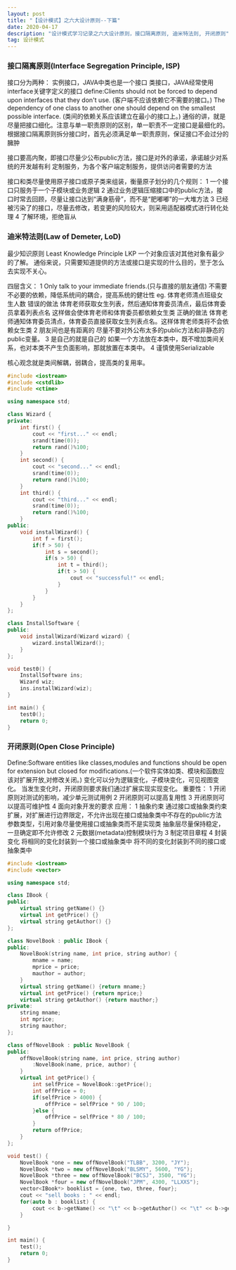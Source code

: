```yaml
---
layout: post
title: "【设计模式】之六大设计原则--下篇"
date: 2020-04-17
description: "设计模式学习记录之六大设计原则，接口隔离原则, 迪米特法则, 开闭原则"
tag: 设计模式
---   
```


### 接口隔离原则(Interface Segregation Principle, ISP)
接口分为两种：
实例接口，JAVA中类也是一个接口
类接口，JAVA经常使用interface关键字定义的接口
define:Clients should not be forced to depend upon interfaces that they don't use.
(客户端不应该依赖它不需要的接口。)
The dependency of one class to another one should depend on the smallest possible interface.
(类间的依赖关系应该建立在最小的接口上。)
通俗的讲，就是尽量把接口细化。注意与单一职责原则的区别，单一职责不一定接口是最细化的。
根据接口隔离原则拆分接口时，首先必须满足单一职责原则，保证接口不会过分的臃肿

接口要高内聚，即接口尽量少公布public方法，接口是对外的承诺，承诺越少对系统的开发越有利
定制服务，为各个客户端定制服务，提供访问者需要的方法

接口和类尽量使用原子接口或原子类来组装，衡量原子划分的几个规则：
1 一个接口只服务于一个子模块或业务逻辑
2 通过业务逻辑压缩接口中的public方法，接口时常去回顾，尽量让接口达到“满身筋骨”，而不是“肥嘟嘟”的一大堆方法
3 已经被污染了的接口，尽量去修改，若变更的风险较大，则采用适配器模式进行转化处理
4 了解环境，拒绝盲从
### 迪米特法则(Law of Demeter, LoD)
最少知识原则 Least Knowledge Principle LKP
一个对象应该对其他对象有最少的了解。
通俗来说，只需要知道提供的方法或接口是实现的什么目的，至于怎么去实现不关心。

四层含义：
1 Only talk to your immediate friends.(只与直接的朋友通信)
不需要不必要的依赖，降低系统间的耦合，提高系统的健壮性
eg.
体育老师清点班级女生人数
错误的做法
体育老师获取女生列表，然后通知体育委员清点，最后体育委员拿着列表点名
这样做会使体育老师和体育委员都依赖女生类
正确的做法
体育老师通知体育委员清点，体育委员直接获取女生列表点名。这样体育老师类将不会依赖女生类
2 朋友间也是有距离的
尽量不要对外公布太多的public方法和非静态的public变量。
3 是自己的就是自己的
如果一个方法放在本类中，既不增加类间关系，也对本类不产生负面影响，那就放置在本类中。
4 谨慎使用Serializable

核心观念就是类间解耦，弱耦合，提高类的复用率。

```cpp
#include <iostream>
#include <cstdlib>
#include <ctime>

using namespace std;

class Wizard {
private:
    int first() {
        cout << "first..." << endl;
        srand(time(0));
        return rand()%100;
    }
    int second() {
        cout << "second..." << endl;
        srand(time(0));
        return rand()%100;
    }
    int third() {
        cout << "third..." << endl;
        srand(time(0));
        return rand()%100;
    }
public:
    void installWizard() {
        int f = first();
        if(f > 50) {
            int s = second();
            if(s > 50) {
                int t = third();
                if(t > 50) {
                    cout << "successful!" << endl;
                }
            }
        }
    }
};

class InstallSoftware {
public:
    void installWizard(Wizard wizard) {
        wizard.installWizard();
    }
};

void test0() {
    InstallSoftware ins;
    Wizard wiz;
    ins.installWizard(wiz);
}

int main() {
    test0();
    return 0;
}

```
### 开闭原则(Open Close Principle)
Define:Software entities like classes,modules and functions should be open for extension but closed for modifications.(一个软件实体如类、模块和函数应该对扩展开放,对修改关闭。)
变化可以分为逻辑变化，子模块变化，可见视图变化。
当发生变化时，开闭原则要求我们通过扩展实现实现变化。
重要性：
1 开闭原则对测试的影响，减少单元测试用例
2 开闭原则可以提高复用性
3 开闭原则可以提高可维护性
4 面向对象开发的要求
应用：
1 抽象约束
通过接口或抽象类约束扩展，对扩展进行边界限定，不允许出现在接口或抽象类中不存在的public方法
参数类型，引用对象尽量使用接口或抽象类而不是实现类
抽象层尽量保持稳定，一旦确定即不允许修改
2 元数据(metadata)控制模块行为
3 制定项目章程
4 封装变化
将相同的变化封装到一个接口或抽象类中
将不同的变化封装到不同的接口或抽象类中

```cpp
#include <iostream>
#include <vector>

using namespace std;

class IBook {
public:
    virtual string getName() {}
    virtual int getPrice() {}
    virtual string getAuthor() {}
};

class NovelBook : public IBook {
public:
    NovelBook(string name, int price, string author) {
        mname = name;
        mprice = price;
        mauthor = author;
    }
    virtual string getName() {return mname;}
    virtual int getPrice() {return mprice;}
    virtual string getAuthor() {return mauthor;}
private:
    string mname;
    int mprice;
    string mauthor;
};

class offNovelBook : public NovelBook {
public:
    offNovelBook(string name, int price, string author) 
        :NovelBook(name, price, author) {
    }
    virtual int getPrice() {
        int selfPrice = NovelBook::getPrice();
        int offPrice = 0;
        if(selfPrice > 4000) {
            offPrice = selfPrice * 90 / 100;
        }else {
            offPrice = selfPrice * 80 / 100;
        }
        return offPrice;
    }
};

void test() {
    NovelBook *one = new offNovelBook("TLBB", 3200, "JY");
    NovelBook *two = new offNovelBook("BLSMY", 5600, "YG");
    NovelBook *three = new offNovelBook("BCSJ", 3500, "YG");
    NovelBook *four = new offNovelBook("JPM", 4300, "LLXXS");
    vector<IBook*> booklist = {one, two, three, four};
    cout << "sell books : " << endl;
    for(auto b : booklist) {
        cout << b->getName() << "\t" << b->getAuthor() << "\t" << b->getPrice() << endl;
    }

}

int main() {
    test();
    return 0;
}

```
